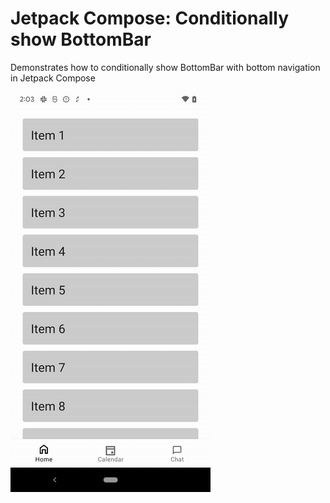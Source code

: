 # Jetpack Compose: Conditionally show BottomBar

Demonstrates how to conditionally show BottomBar with bottom navigation in Jetpack Compose

![demo](conditionalBottomNav.gif)
